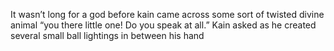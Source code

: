 It wasn’t long for a god before kain came across some sort of twisted divine animal “you there little one! Do you speak at all.” Kain asked as he created several small ball lightings in between his hand